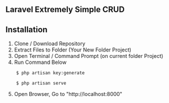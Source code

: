 ## Laravel Extremely Simple CRUD

## Installation

1. Clone / Download Repository
2. Extract Files to Folder (Your New Folder Project)
3. Open Terminal / Command Prompt (on current folder Project)
4. Run Command Below 
```
	$ php artisan key:generate
```
```
	$ php artisan serve
```
5. Open Browser, Go to "http://localhost:8000"

